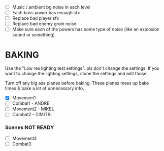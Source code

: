 - [ ] Music / ambient bg noise in each level
- [ ] Each boss power has enough sfx
- [ ] Replace bad player sfx
- [ ] Replace bad enemy groin noise
- [ ] Make sure each of the powers has some type of noise (like an explosion sound or something)

# BAKING

Use the "Low res lighting test settings". pls don't change the settings. If you want to change the lighting settings, clone the settings and edit those.

Turn off any big ass planes before baking. These planes mess up bake times & bake a lot of unnecessary info.

- [x] Movement1
- [ ] Combat1 - ANDRE
- [ ] Movement2 - MIKEL
- [ ] Combat2 - DIMITRI

### Scenes NOT READY
- [ ] Movement3
- [ ] Combat3
